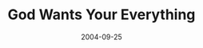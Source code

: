 ---
layout: message
category: message
series: "Life, The Universe and Everything"
title: "God Wants Your Everything"
date: 2004-09-25
audio-description: "Life, The Universe and Everything"
audio: "http://www.crossroads.net/audio/2004/2004_08_Life/LTUAE_07_09-25-04_Everything.mp3"
audio-title: "God Wants Your Everything"
audio-duration: "40&#58;41"
---